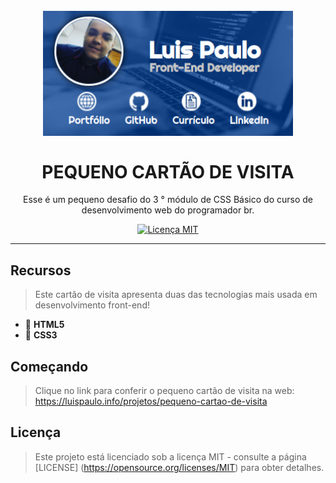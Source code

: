 <h1 align = "center">
<br>
  <img src = "imagens/readme/logo/pequeno_cartao_de_visita.png" alt = "pequeno_cartao_de_visita.png" width = "400">
<br>
<br>
PEQUENO CARTÃO DE VISITA
</h1>

<!--------------------------------------------------------------------->

<p align = "center"> Esse é um pequeno desafio do 3 ° módulo de CSS Básico do curso de desenvolvimento web do programador br. </p>

<p align = "center">
  <a href="https://opensource.org/licenses/MIT">
    <img src = "https://img.shields.io/badge/License-MIT-blue.svg" alt = "Licença MIT">
  </a>
</p>

<hr/>
<!--------------------------------------------------------------------->

## Recursos

> Este cartão de visita apresenta duas das tecnologias mais usada em desenvolvimento front-end!

- 🔴 **HTML5**
- 🔵 **CSS3**

## Começando

> Clique no link para conferir o pequeno cartão de visita na web:
> https://luispaulo.info/projetos/pequeno-cartao-de-visita


## Licença

> Este projeto está licenciado sob a licença MIT - consulte a página [LICENSE] (https://opensource.org/licenses/MIT) para obter detalhes.


